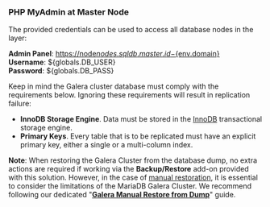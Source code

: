 ### PHP MyAdmin at Master Node

The provided credentials can be used to access all database nodes in the layer:

**Admin Panel**: [https://node${nodes.sqldb.master.id}-${env.domain}](https://node${nodes.sqldb.master.id}-${env.domain}/)  
**Username**: ${globals.DB_USER}  
**Password**: ${globals.DB_PASS}

Keep in mind the Galera cluster database must comply with the requirements below. Ignoring these requirements will result in replication failure:

- **InnoDB Storage Engine**. Data must be stored in the [InnoDB](https://dev.mysql.com/doc/refman/8.0/en/innodb-storage-engine.html) transactional storage engine.
- **Primary Keys**. Every table that is to be replicated must have an explicit primary key, either a single or a multi-column index.

**Note**: When restoring the Galera Cluster from the database dump, no extra actions are required if working via the **Backup/Restore** add-on provided with this solution. However, in the case of <u>manual restoration</u>, it is essential to consider the limitations of the MariaDB Galera Cluster. We recommend following our dedicated "**[Galera Manual Restore from Dump](https://github.com/jelastic-jps/database-backup-addon/blob/main/docs/ManualRestoreFromDump.md)**" guide.
